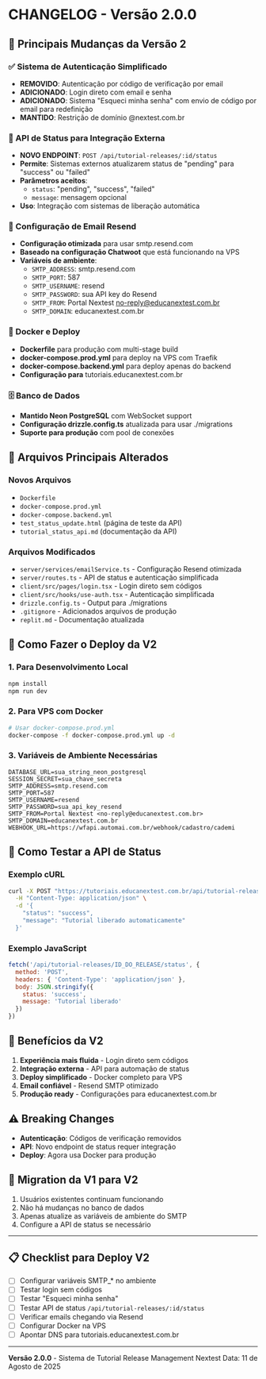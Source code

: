 # CHANGELOG - Versão 2.0.0

## 🚀 Principais Mudanças da Versão 2

### ✅ Sistema de Autenticação Simplificado
- **REMOVIDO**: Autenticação por código de verificação por email
- **ADICIONADO**: Login direto com email e senha
- **ADICIONADO**: Sistema "Esqueci minha senha" com envio de código por email para redefinição
- **MANTIDO**: Restrição de domínio @nextest.com.br

### 🔧 API de Status para Integração Externa
- **NOVO ENDPOINT**: `POST /api/tutorial-releases/:id/status`
- **Permite**: Sistemas externos atualizarem status de "pending" para "success" ou "failed"
- **Parâmetros aceitos**: 
  - `status`: "pending", "success", "failed"
  - `message`: mensagem opcional
- **Uso**: Integração com sistemas de liberação automática

### 📧 Configuração de Email Resend
- **Configuração otimizada** para usar smtp.resend.com
- **Baseado na configuração Chatwoot** que está funcionando na VPS
- **Variáveis de ambiente**:
  - `SMTP_ADDRESS`: smtp.resend.com
  - `SMTP_PORT`: 587
  - `SMTP_USERNAME`: resend
  - `SMTP_PASSWORD`: sua API key do Resend
  - `SMTP_FROM`: Portal Nextest <no-reply@educanextest.com.br>
  - `SMTP_DOMAIN`: educanextest.com.br

### 🐳 Docker e Deploy
- **Dockerfile** para produção com multi-stage build
- **docker-compose.prod.yml** para deploy na VPS com Traefik
- **docker-compose.backend.yml** para deploy apenas do backend
- **Configuração para** tutoriais.educanextest.com.br

### 🗄️ Banco de Dados
- **Mantido Neon PostgreSQL** com WebSocket support
- **Configuração drizzle.config.ts** atualizada para usar ./migrations
- **Suporte para produção** com pool de conexões

## 📁 Arquivos Principais Alterados

### Novos Arquivos
- `Dockerfile`
- `docker-compose.prod.yml`
- `docker-compose.backend.yml`
- `test_status_update.html` (página de teste da API)
- `tutorial_status_api.md` (documentação da API)

### Arquivos Modificados
- `server/services/emailService.ts` - Configuração Resend otimizada
- `server/routes.ts` - API de status e autenticação simplificada
- `client/src/pages/login.tsx` - Login direto sem códigos
- `client/src/hooks/use-auth.tsx` - Autenticação simplificada
- `drizzle.config.ts` - Output para ./migrations
- `.gitignore` - Adicionados arquivos de produção
- `replit.md` - Documentação atualizada

## 🔄 Como Fazer o Deploy da V2

### 1. Para Desenvolvimento Local
```bash
npm install
npm run dev
```

### 2. Para VPS com Docker
```bash
# Usar docker-compose.prod.yml
docker-compose -f docker-compose.prod.yml up -d
```

### 3. Variáveis de Ambiente Necessárias
```env
DATABASE_URL=sua_string_neon_postgresql
SESSION_SECRET=sua_chave_secreta
SMTP_ADDRESS=smtp.resend.com
SMTP_PORT=587
SMTP_USERNAME=resend
SMTP_PASSWORD=sua_api_key_resend
SMTP_FROM=Portal Nextest <no-reply@educanextest.com.br>
SMTP_DOMAIN=educanextest.com.br
WEBHOOK_URL=https://wfapi.automai.com.br/webhook/cadastro/cademi
```

## 🧪 Como Testar a API de Status

### Exemplo cURL
```bash
curl -X POST "https://tutoriais.educanextest.com.br/api/tutorial-releases/ID_DO_RELEASE/status" \
  -H "Content-Type: application/json" \
  -d '{
    "status": "success",
    "message": "Tutorial liberado automaticamente"
  }'
```

### Exemplo JavaScript
```javascript
fetch('/api/tutorial-releases/ID_DO_RELEASE/status', {
  method: 'POST',
  headers: { 'Content-Type': 'application/json' },
  body: JSON.stringify({
    status: 'success',
    message: 'Tutorial liberado'
  })
})
```

## 🎯 Benefícios da V2

1. **Experiência mais fluida** - Login direto sem códigos
2. **Integração externa** - API para automação de status
3. **Deploy simplificado** - Docker completo para VPS
4. **Email confiável** - Resend SMTP otimizado
5. **Produção ready** - Configurações para educanextest.com.br

## ⚠️ Breaking Changes

- **Autenticação**: Códigos de verificação removidos
- **API**: Novo endpoint de status requer integração
- **Deploy**: Agora usa Docker para produção

## 🔄 Migration da V1 para V2

1. Usuários existentes continuam funcionando
2. Não há mudanças no banco de dados
3. Apenas atualize as variáveis de ambiente do SMTP
4. Configure a API de status se necessário

---

## 📋 Checklist para Deploy V2

- [ ] Configurar variáveis SMTP_* no ambiente
- [ ] Testar login sem códigos
- [ ] Testar "Esqueci minha senha"
- [ ] Testar API de status `/api/tutorial-releases/:id/status`
- [ ] Verificar emails chegando via Resend
- [ ] Configurar Docker na VPS
- [ ] Apontar DNS para tutoriais.educanextest.com.br

---

**Versão 2.0.0** - Sistema de Tutorial Release Management Nextest
Data: 11 de Agosto de 2025